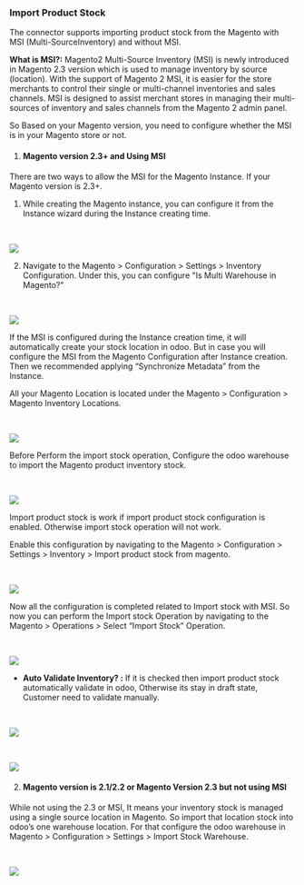 
### Import Product Stock



The connector supports importing product stock from the Magento with MSI (Multi-SourceInventory) and without MSI.


**What is MSI?:** Magento2 Multi-Source Inventory (MSI) is newly introduced in Magento 2.3 version which is used to manage inventory by source (location). With the support of Magento 2 MSI, it is easier for the store merchants to control their single or multi-channel inventories and sales channels. MSI is designed to assist merchant stores in managing their multi-sources of inventory and sales channels from the Magento 2 admin panel.


So Based on your Magento version, you need to configure whether the MSI is in your Magento store or not.


1. #### **Magento version 2.3+ and Using MSI**


There are two ways to allow the MSI for the Magento Instance. If your Magento version is 2.3+.


1. While creating the Magento instance, you can configure it from the Instance wizard during the Instance creating time.


 


![](./images/4-15-1.png)


2. Navigate to the Magento > Configuration > Settings > Inventory Configuration. Under this, you can configure "Is Multi Warehouse in Magento?"


 


![](./images/4-15-2.png)


If the MSI is configured during the Instance creation time, it will automatically create your stock location in odoo. But in case you will configure the MSI from the Magento Configuration after Instance creation. Then we recommended applying “Synchronize Metadata” from the Instance.


All your Magento Location is located under the Magento > Configuration > Magento Inventory Locations.


 


![](./images/4-15-3.png)


Before Perform the import stock operation, Configure the odoo warehouse to import the Magento product inventory stock.


 


![](./images/4-15-4.png)


Import product stock is work if import product stock configuration is enabled. Otherwise import stock operation will not work.


Enable this configuration by navigating to the Magento > Configuration > Settings > Inventory > Import product stock from magento.


 


![](./images/4-15-5.png)


Now all the configuration is completed related to Import stock with MSI. So now you can perform the Import stock Operation by navigating to the Magento > Operations > Select “Import Stock” Operation.


 


![](./images/4-15-6.png)


* **Auto Validate Inventory? :** If it is checked then import product stock automatically validate in odoo, Otherwise its stay in draft state, Customer need to validate manually.


 


![](./images/4-15-7.png)


 


![](./images/4-15-8.png)


2. #### **Magento version is 2.1/2.2 or Magento Version 2.3 but not using MSI**


While not using the 2.3 or MSI, It means your inventory stock is managed using a single source location in Magento. So import that location stock into odoo’s one warehouse location. For that configure the odoo warehouse in Magento > Configuration > Settings > Import Stock Warehouse.


 


![](./images/4-15-9.png)



